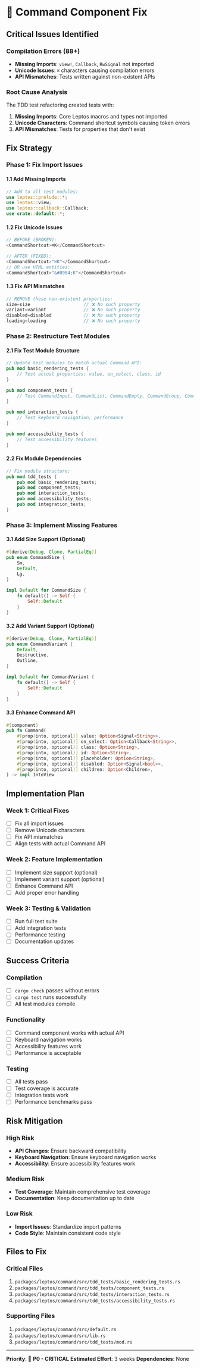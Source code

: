 # 🔧 **Command Component Fix**

## **Critical Issues Identified**

### **Compilation Errors (88+)**
- **Missing Imports**: `view!`, `Callback`, `RwSignal` not imported
- **Unicode Issues**: `⌘` characters causing compilation errors
- **API Mismatches**: Tests written against non-existent APIs

### **Root Cause Analysis**
The TDD test refactoring created tests with:
1. **Missing Imports**: Core Leptos macros and types not imported
2. **Unicode Characters**: Command shortcut symbols causing token errors
3. **API Mismatches**: Tests for properties that don't exist

## **Fix Strategy**

### **Phase 1: Fix Import Issues**

#### **1.1 Add Missing Imports**
```rust
// Add to all test modules:
use leptos::prelude::*;
use leptos::view;
use leptos::callback::Callback;
use crate::default::*;
```

#### **1.2 Fix Unicode Issues**
```rust
// BEFORE (BROKEN):
<CommandShortcut>⌘K</CommandShortcut>

// AFTER (FIXED):
<CommandShortcut>"⌘K"</CommandShortcut>
// OR use HTML entities:
<CommandShortcut>"&#8984;K"</CommandShortcut>
```

#### **1.3 Fix API Mismatches**
```rust
// REMOVE these non-existent properties:
size=size                    // ❌ No such property
variant=variant              // ❌ No such property
disabled=disabled            // ❌ No such property
loading=loading              // ❌ No such property
```

### **Phase 2: Restructure Test Modules**

#### **2.1 Fix Test Module Structure**
```rust
// Update test modules to match actual Command API:
pub mod basic_rendering_tests {
    // Test actual properties: value, on_select, class, id
}

pub mod component_tests {
    // Test CommandInput, CommandList, CommandEmpty, CommandGroup, CommandItem
}

pub mod interaction_tests {
    // Test keyboard navigation, performance
}

pub mod accessibility_tests {
    // Test accessibility features
}
```

#### **2.2 Fix Module Dependencies**
```rust
// Fix module structure:
pub mod tdd_tests {
    pub mod basic_rendering_tests;
    pub mod component_tests;
    pub mod interaction_tests;
    pub mod accessibility_tests;
    pub mod integration_tests;
}
```

### **Phase 3: Implement Missing Features**

#### **3.1 Add Size Support (Optional)**
```rust
#[derive(Debug, Clone, PartialEq)]
pub enum CommandSize {
    Sm,
    Default,
    Lg,
}

impl Default for CommandSize {
    fn default() -> Self {
        Self::Default
    }
}
```

#### **3.2 Add Variant Support (Optional)**
```rust
#[derive(Debug, Clone, PartialEq)]
pub enum CommandVariant {
    Default,
    Destructive,
    Outline,
}

impl Default for CommandVariant {
    fn default() -> Self {
        Self::Default
    }
}
```

#### **3.3 Enhance Command API**
```rust
#[component]
pub fn Command(
    #[prop(into, optional)] value: Option<Signal<String>>,
    #[prop(into, optional)] on_select: Option<Callback<String>>,
    #[prop(into, optional)] class: Option<String>,
    #[prop(into, optional)] id: Option<String>,
    #[prop(into, optional)] placeholder: Option<String>,
    #[prop(into, optional)] disabled: Option<Signal<bool>>,
    #[prop(into, optional)] children: Option<Children>,
) -> impl IntoView
```

## **Implementation Plan**

### **Week 1: Critical Fixes**
- [ ] Fix all import issues
- [ ] Remove Unicode characters
- [ ] Fix API mismatches
- [ ] Align tests with actual Command API

### **Week 2: Feature Implementation**
- [ ] Implement size support (optional)
- [ ] Implement variant support (optional)
- [ ] Enhance Command API
- [ ] Add proper error handling

### **Week 3: Testing & Validation**
- [ ] Run full test suite
- [ ] Add integration tests
- [ ] Performance testing
- [ ] Documentation updates

## **Success Criteria**

### **Compilation**
- [ ] `cargo check` passes without errors
- [ ] `cargo test` runs successfully
- [ ] All test modules compile

### **Functionality**
- [ ] Command component works with actual API
- [ ] Keyboard navigation works
- [ ] Accessibility features work
- [ ] Performance is acceptable

### **Testing**
- [ ] All tests pass
- [ ] Test coverage is accurate
- [ ] Integration tests work
- [ ] Performance benchmarks pass

## **Risk Mitigation**

### **High Risk**
- **API Changes**: Ensure backward compatibility
- **Keyboard Navigation**: Ensure keyboard navigation works
- **Accessibility**: Ensure accessibility features work

### **Medium Risk**
- **Test Coverage**: Maintain comprehensive test coverage
- **Documentation**: Keep documentation up to date

### **Low Risk**
- **Import Issues**: Standardize import patterns
- **Code Style**: Maintain consistent code style

## **Files to Fix**

### **Critical Files**
1. `packages/leptos/command/src/tdd_tests/basic_rendering_tests.rs`
2. `packages/leptos/command/src/tdd_tests/component_tests.rs`
3. `packages/leptos/command/src/tdd_tests/interaction_tests.rs`
4. `packages/leptos/command/src/tdd_tests/accessibility_tests.rs`

### **Supporting Files**
1. `packages/leptos/command/src/default.rs`
2. `packages/leptos/command/src/lib.rs`
3. `packages/leptos/command/src/tdd_tests/mod.rs`

---

**Priority**: 🔴 **P0 - CRITICAL**
**Estimated Effort**: 3 weeks
**Dependencies**: None
